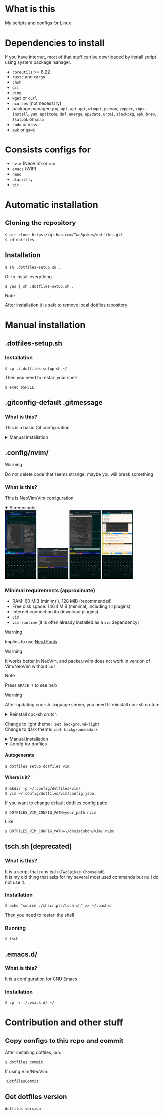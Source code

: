 # What is this

My scripts and configs for Linux

# Dependencies to install

If you have internet, most of that stuff can be downloaded by install script using system package manager.

- `coreutils` >= 8.22
- `rustc` and `cargo`
- `chsh`
- `git`
- `ping`
- `wget` or `curl`
- `ncurses` (not necessary)
- package manager: `pkg`, `apt`, `apt-get`, `winget`, `pacman`, `zypper`, `xbps-install`, `yum`, `aptitude`, `dnf`, `emerge`, `up2date`, `urpmi`, `slackpkg`, `apk`, `brew`, `flatpak` or `snap`
- `sudo` or `doas`
- `awk` or `gawk`

# Consists configs for

- `nvim` (NeoVim) or `vim`
- `emacs` (WIP)
- `nano`
- `alacritty`
- `git`

# Automatic installation

## Cloning the repository

```console
$ git clone https://github.com/TwoSpikes/dotfiles.git
$ cd dotfiles
```

## Installation

```console
$ sh .dotfiles-setup.sh .
```

Or to install everything

```console
$ yes | sh .dotfiles-setup.sh .
```

> [!Note]
> After installation it is safe to remove local dotfiles repository

# Manual installation

## .dotfiles-setup.sh

### Installation

```console
$ cp ./.dotfiles-setup.sh ~/
```

Then you need to restart your shell

```console
$ exec $SHELL
```

## .gitconfig-default .gitmessage

### What is this?

This is a basic Git configuration

<details><summary>
Manual installation
</summary>

```console
$ cp ./.gitconfig-default ~/
$ cp ~/.gitconfig-default ~/.gitconfig
```
Now, in file `~/.gitconfig`
uncomment lines `[user] name` and `[user] email`\
Change `Your Name` to your name\
Change `youremail@example.com` to your email

```console
$ cp ./.gitmessage ~/
```

</details>

## .config/nvim/

> [!Warning]
> Do not delete code that seems strange, maybe you will break something

### What is this?

This is NeoVim/Vim configuration

<details open><summary>
Screenshots
</summary>

<img src=.github/images/a4.jpg width=100px height=222px>
<img src=.github/images/Screenshot_2024-05-21-22-05-31-89_84d3000e3f4017145260f7618db1d683.jpg width=100px height=100px>
<img src=.github/images/a2.jpg width=100px height=222px>
<img src=.github/images/a1.jpg width=100px height=222px>

</details>

### Minimal requirements (approximate)

- RAM: 60 MiB (minimal), 128 MiB (recommended)
- Free disk space: 146,4 MiB (minimal, including all plugins)
- Internet connection (to download plugins)
- `vim`
- `vim-runtime` (it is often already installed as a `vim` dependency)

> [!Warning]
> Implies to use [Nerd Fonts](https://www.nerdfonts.com)

> [!Warning]
> It works better in NeoVim, and packer.nvim does not work in version of Vim/NeoVim without Lua.

> [!Note]
> Press `SPACE ?` to see help

> [!Warning]
> After updating coc-sh language server, you need to reinstall coc-sh crutch:

<details><summary>
Reinstall coc-sh crutch
</summary>

Run this:
```console
$ ONLY_SETUP_COC_SH_CRUTCH=true ./.dotfiles-setup.sh .
```

</details>

Change to light theme: `:set background=light` \
Change to dark theme: `:set background=dark`

<details><summary>
Manual installation
</summary>

### Installation

```console
$ cp -r ./.config/nvim/ ~/.config/
```

### Extra step for Vim

```console
$ echo "so ~/.config/nvim/init.vim" >> ~/.vimrc
```

</details>

<details open><summary>
Config for dotfiles
</summary>

#### Autogenerate

```console
$ dotfiles setup dotfiles vim
```

#### Where is it?

```console
$ mkdir -p ~/.config/dotfiles/vim/
$ vim ~/.config/dotfiles/vim/config.json
```

If you want to change default dotfiles config path:
```console
$ DOTFILES_VIM_CONFIG_PATH=your_path nvim
```

Like
```console
$ DOTFILES_VIM_CONFIG_PATH=~/dnsjajsbdn/vim/ nvim
```

</details>

## tsch.sh [deprecated]

### What is this?

It is a script that runs tsch (`TwoSpikes ChooseHub`)\
It is my old thing that asks for my several most used commands but no I do not use it.

### Installation

```console
$ echo "source ./shscripts/tsch.sh" >> ~/.bashrc
```

Then you need to restart the shell

### Running
```console
$ tsch
```

## .emacs.d/

### What is this?

It is a configuration for GNU Emacs

### Installation

```console
$ cp -r ./.emacs.d/ ~/
```

# Contribution and other stuff

## Copy configs to this repo and commit

After installing dotfiles, run:
```console
$ dotfiles commit
```

If using Vim/NeoVim:
```console
:DotfilesCommit
```

## Get dotfiles version

```console
dotfiles version
```
